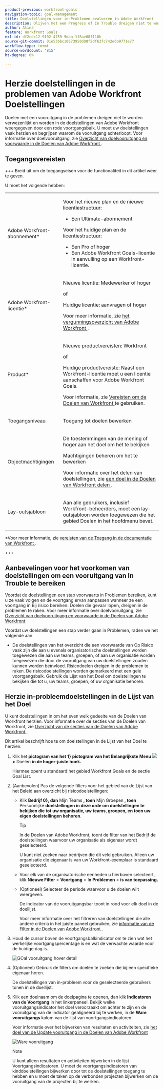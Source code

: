 ```yaml
---
product-previous: workfront-goals
navigation-topic: goal-management
title: Doelstellingen voor in-Problemen evalueren in Adobe Workfront
description: Olijven met een Progress of In Trouble dreigen niet te worden bereikt en worden in Adobe Workfront Goals weergegeven door een rode voortgangsbalk. U moet uw doelstellingen vaak herzien en begrijpen waarom de vooruitgang achterloopt.
author: Alina
feature: Workfront Goals
exl-id: df2cdc12-9102-4759-9daa-1f8ae68f110b
source-git-commit: 01e53bbc10573950d08f2df63fc742e6b9771e77
workflow-type: tm+mt
source-wordcount: '815'
ht-degree: 0%

---
```


# Herzie doelstellingen in de problemen van Adobe Workfront Doelstellingen

<!--Audited: 4/2025-->

<!--
<p>(NOTE: the status of goals in "red" used to be called At Risk. Now, it is "in trouble") </p>
-->

Doelen met een vooruitgang in de problemen dreigen niet te worden verwezenlijkt en worden in de doelstellingen van Adobe Workfront weergegeven door een rode voortgangsbalk. U moet uw doelstellingen vaak herzien en begrijpen waarom de vooruitgang achterloopt. Voor informatie over doelvooruitgang, zie [ Overzicht van doelvooruitgang en voorwaarde in de Doelen van Adobe Workfront ](../../workfront-goals/goal-management/calculate-goal-progress.md).

## Toegangsvereisten

+++ Breid uit om de toegangseisen voor de functionaliteit in dit artikel weer te geven.

U moet het volgende hebben:

<table style="table-layout:auto">
<col>
</col>
<col>
</col>
<tbody>
 <tr> 
   <td role="rowheader">Adobe Workfront-abonnement*</td> 
   <td> 
   <p>Voor het nieuwe plan en de nieuwe licentiestructuur:
  <ul><li>Een Ultimate-abonnement </li></ul>
   </p>
<p>Voor het huidige plan en de licentiestructuur: 
<ul><li> Een Pro of hoger </li>
  <li>Een Adobe Workfront Goals-licentie in aanvulling op een Workfront-licentie.</li></ul></p>
   </td> 
  </tr>
 <tr>
 <td role="rowheader">Adobe Workfront-licentie*</td>
 <td>
 <p>Nieuwe licentie: Medewerker of hoger</p>
 of
 <p>Huidige licentie: aanvragen of hoger</p> <p>Voor meer informatie, zie <a href="../../administration-and-setup/add-users/access-levels-and-object-permissions/wf-licenses.md" class="MCXref xref"> het vergunningsoverzicht van Adobe Workfront </a>.</p> </td>
 </tr>
 <tr>
 <td role="rowheader">Product*</td>
 <td>
  <p> Nieuwe productvereisten: Workfront</p>
  of
  <p>Huidige productvereiste: Naast een Workfront-licentie moet u een licentie aanschaffen voor Adobe Workfront Goals. </p> <p>Voor informatie, zie <a href="../../workfront-goals/goal-management/access-needed-for-wf-goals.md" class="MCXref xref"> Vereisten om de Doelen van Workfront </a> te gebruiken. </p> </td>
 </tr>
 <tr>
 <td role="rowheader">Toegangsniveau</td>
 <td> <p>Toegang tot doelen bewerken</p></td>
 </tr>
 <tr data-mc-conditions="">
 <td role="rowheader">Objectmachtigingen</td>
 <td>
  <div>
  <p>De toestemmingen van de mening of hoger aan het doel om het te bekijken</p>
  <p>Machtigingen beheren om het te bewerken</p>
  <p>Voor informatie over het delen van doelstellingen, zie <a href="../../workfront-goals/workfront-goals-settings/share-a-goal.md" class="MCXref xref"> een doel in de Doelen van Workfront delen </a>. </p>
  </div> </td>
 </tr>
 <tr>
   <td role="rowheader"><p>Lay-outsjabloon</p></td>
   <td> <p>Aan alle gebruikers, inclusief Workfront-beheerders, moet een lay-outsjabloon worden toegewezen die het gebied Doelen in het hoofdmenu bevat. </p>  
</td>
  </tr>
</tbody>
</table>

*Voor meer informatie, zie [ vereisten van de Toegang in de documentatie van Workfront ](/help/quicksilver/administration-and-setup/add-users/access-levels-and-object-permissions/access-level-requirements-in-documentation.md).

+++

## Aanbevelingen voor het voorkomen van doelstellingen om een vooruitgang van In Trouble te bereiken

Voordat de doelstellingen een stap voorwaarts in Problemen bereiken, kunt u ze vaak volgen en de voortgang ervan aanpassen wanneer ze een voortgang in Bij risico bereiken. Doelen die gevaar lopen, dreigen in de problemen te raken. Voor meer informatie over doelvooruitgang, zie [ Overzicht van doelvooruitgang en voorwaarde in de Doelen van Adobe Workfront ](../../workfront-goals/goal-management/calculate-goal-progress.md)

Voordat uw doelstellingen een stap verder gaan in Problemen, raden we het volgende aan:

* De doelstellingen van het overzicht die een voorwaarde van Op Risico vaak zijn die aan u evenals organisatorische doelstellingen worden toegewezen die aan uw teams, groepen, of aan uw organisatie worden toegewezen die door de vooruitgang van uw doelstellingen zouden kunnen worden beïnvloed. Risicodoelen dreigen in de problemen te raken. De risicodoelstellingen worden gemarkeerd met een gele voortgangsbalk. Gebruik de Lijst van het Doel om doelstellingen te bekijken die tot u, uw teams, groepen, of uw organisatie behoren.


## Herzie in-probleemdoelstellingen in de Lijst van het Doel

U kunt doelstellingen in om het even welk gedeelte van de Doelen van Workfront herzien. Voor informatie over de secties van de Doelen van Workfront, zie [ Overzicht van de secties van de Doelen van Adobe Workfront ](../../workfront-goals/goal-review-and-workfront-goals-sections/overview-of-wf-goals-sections.md).

Dit artikel beschrijft hoe te om doelstellingen in de Lijst van het Doel te herzien.

1. Klik het **pictogram van het 1&rbrace; pictogram van het Belangrijkste Menu ![ ](assets/main-menu-icon.png) >** Doelen **in de hoger-juiste hoek.**

   <!-- Add this when Shell is available to all: or (if available), click the **Main Menu** icon ![Main menu icon](../goal-management/assets/three-line-main-menu-icon.png) in the upper-left corner)
   -->

   Hiermee opent u standaard het gebied Workfront Goals en de sectie Goal List.

1. (Aanbevolen) Pas de volgende filters voor het gebied van de Lijst van het Beleid aan overzicht bij risicodoelstellingen:

   * Klik **Bedrijf 0&rbrace;, dan** Mijn Teams **, toen** Mijn Groepen **, toen** Persoonlijke **doelstellingen in deze orde om doelstellingen te bekijken die tot uw organisatie, uw teams, groepen, en toen uw eigen doelstellingen behoren.**

     >[!TIP]
     >
     >In de Doelen van Adobe Workfront, toont de filter van het Bedrijf de doelstellingen waarvoor uw organisatie als eigenaar wordt geselecteerd.
     >
     >
     >U kunt niet zoeken naar bedrijven die dit veld gebruiken. Alleen uw organisatie die eigenaar is van uw Workfront-exemplaar is standaard geselecteerd.

   * Voor elk van de organisatorische eenheden u hierboven selecteert, klik **Nieuwe Filter** > **Voortgang** > **In Problemen** > **is van toepassing.**
   * (Optioneel) Selecteer de periode waarvoor u de doelen wilt weergeven.

     De indicator van de vooruitgangsbar toont in rood voor elk doel in de doellijst.

     Voor meer informatie over het filtreren van doelstellingen die alle andere criteria in het juiste paneel gebruiken, zie [ informatie van de Filter in de Doelen van Adobe Workfront ](../../workfront-goals/goal-management/filter-information-wf-goals.md).

1. Houd de cursor boven de voortgangsbalkindicator om te zien wat het werkelijke voortgangspercentage is en wat de verwachte waarde voor de huidige dag is.

   ![ GOal vooruitgang hover detail ](assets/goal-progress-hover-over-detail-unshimmed.png)

1. (Optioneel) Gebruik de filters om doelen te zoeken die bij een specifieke eigenaar horen.

   De doelstellingen van in-probleem voor de geselecteerde gebruikers tonen in de doellijst.

1. Klik een doelnaam om de doelpagina te openen, dan klik **Indicatoren van de Voortgang** in het linkerpaneel. Bekijk welke vooruitgangsindicator het doel veroorzaakt om achter te zijn en de vooruitgang van de indicator gealigneerd bij te werken, in de **Ware vooruitgangs** kolom van de lijst van voortgangsindicatoren.

   Voor informatie over het bijwerken van resultaten en activiteiten, zie [ het doel van de Update vooruitgang in de Doelen van Adobe Workfront ](../goal-review-and-workfront-goals-sections/check-in-goals.md)

   ![ Ware vooruitgang ](assets/actual-progress-editable-column-in-indicator-list-unshimmed.png)

   >[!NOTE]
   >
   >U kunt alleen resultaten en activiteiten bijwerken in de lijst Voortgangsindicatoren. U moet de voortgangsindicatoren van kinddoelstellingen bijwerken door tot de doelstellingen toegang te hebben en u moet de taken op de verbonden projecten bijwerken om de vooruitgang van de projecten bij te werken.


